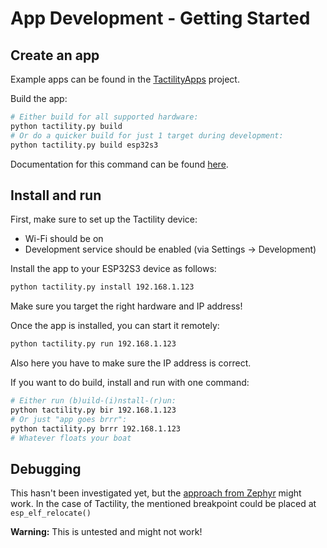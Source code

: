 # App Development - Getting Started

## Create an app

Example apps can be found in the [TactilityApps](https://github.com/ByteWelder/TactilityApps) project.

Build the app:
```bash
# Either build for all supported hardware:
python tactility.py build
# Or do a quicker build for just 1 target during development:
python tactility.py build esp32s3
```

Documentation for this command can be found [here](https://github.com/ByteWelder/TactilityTool).

## Install and run

First, make sure to set up the Tactility device:
- Wi-Fi should be on
- Development service should be enabled (via Settings -> Development)

Install the app to your ESP32S3 device as follows:

```bash
python tactility.py install 192.168.1.123
```

Make sure you target the right hardware and IP address!

Once the app is installed, you can start it remotely:

```bash
python tactility.py run 192.168.1.123
```

Also here you have to make sure the IP address is correct.

If you want to do build, install and run with one command:

```bash
# Either run (b)uild-(i)nstall-(r)un:
python tactility.py bir 192.168.1.123
# Or just "app goes brrr":
python tactility.py brrr 192.168.1.123
# Whatever floats your boat
```

## Debugging

This hasn't been investigated yet, but the [approach from Zephyr](https://docs.zephyrproject.org/latest/services/llext/debug.html) might work.
In the case of Tactility, the mentioned breakpoint could be placed at `esp_elf_relocate()`

**Warning:** This is untested and might not work!
